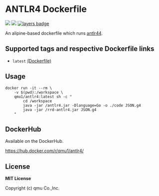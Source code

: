 # ANTLR4 Dockerfile 

![](https://img.shields.io/docker/pulls/qmu1/antlr4.svg)
![](https://img.shields.io/docker/build/qmu1/antlr4.svg)
[![layers badge](https://images.microbadger.com/badges/image/qmu1/antlr4.svg)](https://microbadger.com/images/qmu1/antlr4)

An alipine-based dockerfile which runs [antlr44](https://www.antlr4.org).

## Supported tags and respective Dockerfile links

* `latest` [(Dockerfile)](https://github.com/qmu/dockerfiles/blob/master/src/antlr4/Dockerfile)

## Usage

```
docker run -it --rm \
    -v $(pwd):/workspace \
    qmu1/antlr4:latest sh -c "
        cd /workspace
        java -jar /antlr4.jar -Dlanguage=Go -o ./code JSON.g4
        java -jar /rrd-antlr4.jar JSON.g4
    "
```

## DockerHub

Available on the DockerHub.

https://hub.docker.com/r/qmu1/antlr4/

## License 

**MIT License**

Copyright (c) qmu Co.,Inc.
